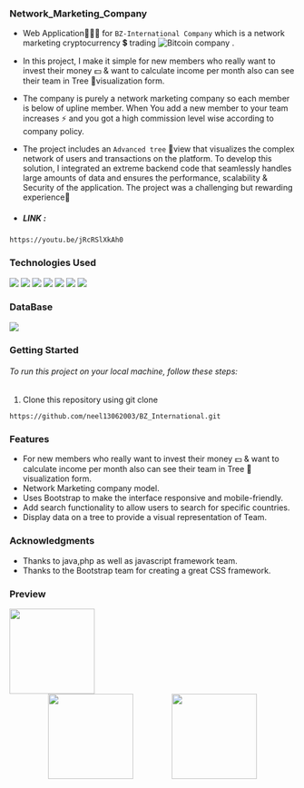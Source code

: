### Network_Marketing_Company

* Web Application👨🏻‍💻 for ```BZ-International Company``` which is a network marketing cryptocurrency 💲 trading ![Bitcoin](https://img.shields.io/badge/Bitcoin-000?style=for-the-badge&logo=bitcoin&logoColor=white) company .

* In this project, I make it simple for new members who really want to invest their money 💵 & want to calculate income per month also can see their team in Tree 🌲visualization form.

* The company is purely a network marketing company so each member is below of upline member. When You add a new member to your team increases ⚡ and you got a high commission level wise according to company policy.

* The project includes an ```Advanced tree``` 🌲view that visualizes the complex network of users and transactions on the platform.
To develop this solution, I integrated an extreme backend code that seamlessly handles large amounts of data and ensures the performance, scalability & Security of the application. The project was a challenging but rewarding experience🤩

* ##### LINK :  
``` 
https://youtu.be/jRcRSlXkAh0
```

### Technologies Used
<p align="left">
  <a>
    <img src="https://img.shields.io/badge/AngularJS-v1.8.2-red.svg">
  </a>
    <a>
  <img src="https://img.shields.io/badge/-CSS3-1572B6?style=flat&logo=css3&logoColor=white">
    </a>
      <a>
  <img src="https://img.shields.io/badge/-JavaScript-F7DF1E?style=flat&logo=javascript&logoColor=black">
    </a>
    <a>
  <img src="https://img.shields.io/badge/-Bootstrap-7952B3?style=flat&logo=bootstrap&logoColor=white">
    </a>
    <a>
    	 <img src="https://img.shields.io/badge/java-%23ED8B00.svg?style=for-the-badge&logo=java&logoColor=white">
    </a> 
    <a>
       <img src="https://img.shields.io/badge/html5-%23E34F26.svg?style=for-the-badge&logo=html5&logoColor=white">
    </a>
    <a>
       <img src="https://img.shields.io/badge/php-%23777BB4.svg?style=for-the-badge&logo=php&logoColor=white">
    </a>
</p>

### DataBase
<p align="left">
  <img src="https://img.shields.io/badge/mysql-%2300f.svg?style=for-the-badge&logo=mysql&logoColor=white">
</p>


### Getting Started
###### To run this project on your local machine, follow these steps:
1. Clone this repository using git clone 
```
https://github.com/neel13062003/BZ_International.git
```


### Features
* For new members who really want to invest their money 💵 & want to calculate income per month also can see their team in Tree 🌲visualization form.
* Network Marketing company model.
* Uses Bootstrap to make the interface responsive and mobile-friendly.
* Add search functionality to allow users to search for specific countries.
* Display data on a tree to provide a visual representation of Team.

### Acknowledgments
* Thanks to java,php as well as javascript framework team.
* Thanks to the Bootstrap team for creating a great CSS framework.


### Preview
<img src="./8.jpg" width="150rem" />


<div style="display: flex; justify-content: space-evenly; align-items: center;">
    <img src="./Image/img-3.png" width="150rem" />
    <img src="./Image/img-4.png" width="150rem" />
</div>

